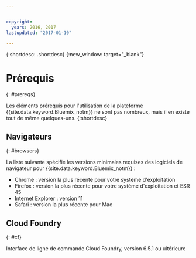 ```yaml
---


copyright:
  years: 2016, 2017
lastupdated: "2017-01-10"

---
```


{:shortdesc: .shortdesc}
{:new_window: target="_blank"}

# Prérequis
{: #prereqs}

Les éléments prérequis pour l'utilisation de la plateforme {{site.data.keyword.Bluemix_notm}} ne sont pas nombreux, mais il en existe
tout de même quelques-uns.
{:shortdesc}

## Navigateurs
{: #browsers}

La liste suivante spécifie les versions minimales requises des logiciels de navigateur pour {{site.data.keyword.Bluemix_notm}} :

 * Chrome : version la plus récente pour votre système d'exploitation
 * Firefox : version la plus récente pour votre système d'exploitation et ESR 45
 * Internet Explorer : version 11
 * Safari : version la plus récente pour Mac

## Cloud Foundry
{: #cf}

Interface de ligne de commande Cloud Foundry, version 6.5.1 ou ultérieure
